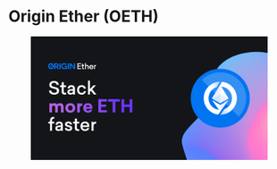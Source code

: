 # Origin Ether (OETH)

<figure><img src=".gitbook/assets/OETH Meta Tag Image.jpg" alt=""><figcaption></figcaption></figure>
